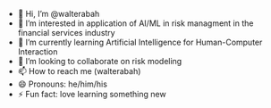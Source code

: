 - 👋 Hi, I’m @walterabah
- 👀 I’m interested in application of AI/ML in risk managment in the financial services industry
- 🌱 I’m currently learning Artificial Intelligence for Human-Computer Interaction
- 💞️ I’m looking to collaborate on risk modeling
- 📫 How to reach me (walterabah)
- 😄 Pronouns: he/him/his
- ⚡ Fun fact: love learning something new

<!---
walterabah/walterabah is a ✨ special ✨ repository because its `README.md` (this file) appears on your GitHub profile.
You can click the Preview link to take a look at your changes.
--->
